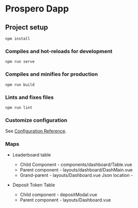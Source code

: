 # Prospero Dapp

## Project setup

```
npm install
```

### Compiles and hot-reloads for development

```
npm run serve
```

### Compiles and minifies for production

```
npm run build
```

### Lints and fixes files

```
npm run lint
```

### Customize configuration

See [Configuration Reference](https://cli.vuejs.org/config/).

### Maps

- Leaderboard table
  - Child Component - components/dashboard/Table.vue
  - Parent component - layouts/dashboard/DashMain.vue
  - Grand-parent - layouts/Dashboard.vue
  Json location -

- Deposit Token Table
  - Child component - depositModal.vue
  - Parent component - layouts/Dashboard.vue

